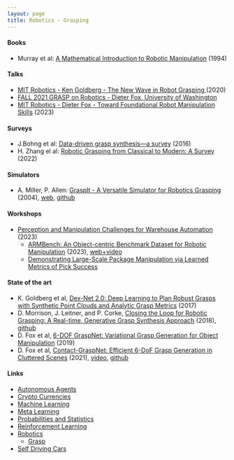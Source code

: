 ```yaml
---
layout: page
title: Robotics - Grasping
---
```


#### Books
* Murray et al: [A Mathematical Introduction to Robotic Manipulation](http://www.cse.lehigh.edu/~trink/Courses/RoboticsII/reading/murray-li-sastry-94-complete.pdf) (1994)

#### Talks
* [MIT Robotics - Ken Goldberg - The New Wave in Robot Grasping ](https://www.youtube.com/watch?v=ATDrSWZXuwk) (2020)
* [FALL 2021 GRASP on Robotics - Dieter Fox, University of Washington](https://www.youtube.com/watch?v=nOi5qp4BMyg)
* [MIT Robotics - Dieter Fox - Toward Foundational Robot Manipulation Skills](https://www.youtube.com/watch?v=1EFZ--nbKog) (2023)

#### Surveys
* J.Bohng et al: [Data-driven grasp synthesis—a survey](https://arxiv.org/pdf/1309.2660.pdf) (2016)
* H. Zhang el al: [Robotic Grasping from Classical to Modern: A Survey](https://arxiv.org/pdf/2202.03631.pdf) (2022)

#### Simulators
* A. Miller, P. Allen: [GraspIt - A Versatile Simulator for Robotics Grasping](http://www.cs.columbia.edu/~cmatei/graspit/pdf/GraspIt_RA04-complete-system.pdf) (2004), [web](https://graspit-simulator.github.io/), [github](https://graspit-simulator.github.io/)

#### Workshops
* [Perception and Manipulation Challenges for Warehouse Automation](http://armbench.s3.amazonaws.com/rss23.html) (2023)
  * [ARMBench: An Object-centric Benchmark Dataset for Robotic Manipulation](https://arxiv.org/pdf/2303.16382.pdf) (2023), [web+video](http://armbench.s3-website-us-east-1.amazonaws.com/)
  * [Demonstrating Large-Scale Package Manipulation via Learned Metrics of Pick Success](https://arxiv.org/abs/2305.10272)

#### State of the art
* K. Goldberg et al, [Dex-Net 2.0: Deep Learning to Plan Robust Grasps with Synthetic Point Clouds and Analytic Grasp Metrics](https://raw.githubusercontent.com/BerkeleyAutomation/dex-net/gh-pages/docs/dexnet_rss2017_final.pdf) (2017)
* D. Morrison, J. Leitner, and P. Corke, [Closing the Loop for Robotic Grasping: A Real-time, Generative Grasp Synthesis Approach](https://arxiv.org/pdf/1804.05172.pdf) (2018), [github](https://github.com/dougsm/ggcnn)
* D. Fox et al, [6-DOF GraspNet: Variational Grasp Generation for Object Manipulation](https://openaccess.thecvf.com/content_ICCV_2019/papers/Mousavian_6-DOF_GraspNet_Variational_Grasp_Generation_for_Object_Manipulation_ICCV_2019_paper.pdf) (2019)
* D. Fox et al, [Contact-GraspNet: Efficient 6-DoF Grasp Generation in Cluttered Scenes](https://arxiv.org/abs/2103.14127) (2021), [video](https://www.youtube.com/watch?v=qRLKYSLXElM), [github](https://github.com/NVlabs/contact_graspnet)


#### Links
* [Autonomous Agents](/autonomous_agents)
* [Crypto Currencies](/crypto_currencies)
* [Machine Learning](/machine_learning)
* [Meta Learning](/meta_learning)
* [Probabilities and Statistics](/probabilities_and_statistics)
* [Reinforcement Learning](/reinforcement_learning)
* [Robotics](/robotics)
  * [Grasp](/robotics/grasping)
* [Self Driving Cars](/self_driving_cars)
